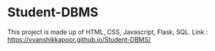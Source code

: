 # Student-DBMS
This project is made up of HTML, CSS, Javascript, Flask, SQL.
Link : https://vvanshikkapoor.github.io/Student-DBMS/
